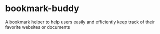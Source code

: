 # bookmark-buddy
A bookmark helper to help users easily and efficiently keep track of their favorite websites or documents
